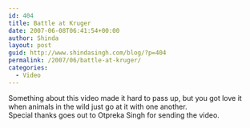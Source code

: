 ```yaml
---
id: 404
title: Battle at Kruger
date: 2007-06-08T06:41:54+00:00
author: Shinda
layout: post
guid: http://www.shindasingh.com/blog/?p=404
permalink: /2007/06/battle-at-kruger/
categories:
  - Video
---
```

<div align="center">
</div>

<div align="left">
</div>

<div align="left">
  Something about this video made it hard to pass up, but you got love it when animals in the wild just go at it with one another.
</div>

<div align="left">
</div>

<div align="left">
  Special thanks goes out to Otpreka Singh for sending the video.
</div>
